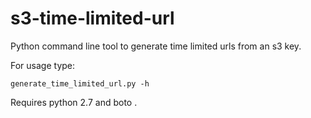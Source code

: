 # s3-time-limited-url
Python command line tool to generate time limited urls from an s3 key.

For usage type:
```
generate_time_limited_url.py -h
```

Requires python 2.7 and boto .

